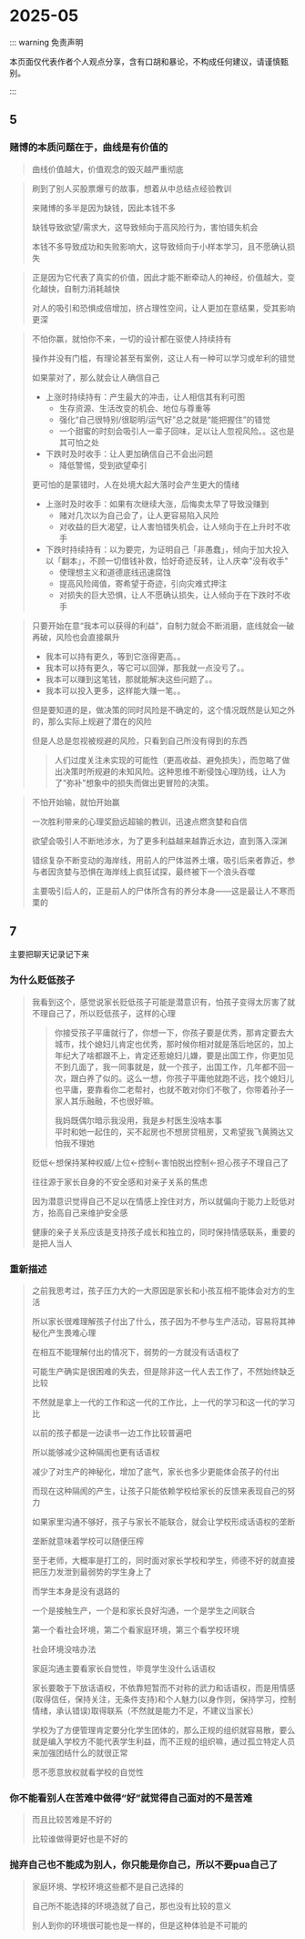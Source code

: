 # 2025-05

::: warning 免责声明

本页面仅代表作者个人观点分享，含有口胡和暴论，不构成任何建议，请谨慎甄别。

:::

## 5

### 赌博的本质问题在于，曲线是有价值的

> 曲线价值越大，价值观念的毁灭越严重彻底

> 刷到了别人买股票爆亏的故事，想着从中总结点经验教训
>
> 来赌博的多半是因为缺钱，因此本钱不多
>
> 缺钱导致欲望/需求大，这导致倾向于高风险行为，害怕错失机会
>
> 本钱不多导致成功和失败影响大，这导致倾向于小样本学习，且不愿确认损失

> 正是因为它代表了真实的价值，因此才能不断牵动人的神经，价值越大，变化越快，自制力消耗越快
>
> 对人的吸引和恐惧成倍增加，挤占理性空间，让人更加在意结果，受其影响更深

> 不怕你赢，就怕你不来，一切的设计都在驱使人持续持有
>
> 操作并没有门槛，有理论甚至有案例，这让人有一种可以学习或牟利的错觉
>
> 如果蒙对了，那么就会让人确信自己
>
> - 上涨时持续持有：产生最大的冲击，让人相信其有利可图
>   - 生存资源、生活改变的机会、地位与尊重等
>   - 强化“自己很特别/很聪明/运气好”总之就是“能把握住”的错觉
>   - 一个甜蜜的时刻会吸引人一辈子回味，足以让人忽视风险。。这也是其可怕之处
> - 下跌时及时收手：让人更加确信自己不会出问题
>   - 降低警惕，受到欲望牵引
>
> 更可怕的是蒙错时，人在处境大起大落时会产生更大的情绪
>
> - 上涨时及时收手：如果有次继续大涨，后悔卖太早了导致没赚到
>   - 赌对几次以为自己会了，让人更容易陷入风险
>   - 对收益的巨大渴望，让人害怕错失机会，让人倾向于在上升时不收手
> - 下跌时持续持有：以为要完，为证明自己「非愚蠢」，倾向于加大投入以「翻本」，不顾一切借钱补救，恰好奇迹反转，让人庆幸"没有收手"
>   - 使理想主义和道德底线迅速腐蚀
>   - 提高风险阈值，寄希望于奇迹，引向灾难式押注
>   - 对损失的巨大恐惧，让人不愿确认损失，让人倾向于在下跌时不收手

> 只要开始在意“我本可以获得的利益”，自制力就会不断消磨，底线就会一破再破，风险也会直接飙升
>
> - 我本可以持有更久，等到它涨得更高。。
> - 我本可以持有更久，等它可以回弹，那我就一点没亏了。。
> - 我本可以赚到这笔钱，那就能解决这些问题了。。
> - 我本可以投入更多，这样能大赚一笔。。
>
> 但是要知道的是，做决策的同时风险是不确定的，这个情况既然是认知之外的，那么实际上规避了潜在的风险
>
> 但是人总是忽视被规避的风险，只看到自己所没有得到的东西
>
> > 人们过度关注未实现的可能性（更高收益、避免损失），而忽略了做出决策时所规避的未知风险。这种思维不断侵蚀心理防线，让人为了“弥补”想象中的损失而做出更冒险的决策。

> 不怕开始输，就怕开始赢
>
> 一次胜利带来的心理奖励远超输的教训，迅速点燃贪婪和自信
>
> 欲望会吸引人不断地涉水，为了更多利益越来越靠近水边，直到落入深渊
>
> 错综复杂不断变动的海岸线，用前人的尸体滋养土壤，吸引后来者靠近，参与者因贪婪与恐惧在海岸线上疯狂试探，最终被下一个浪头吞噬
>
> 主要吸引后人的，正是前人的尸体所含有的养分本身——这是最让人不寒而栗的

## 7

主要把聊天记录记下来

### 为什么贬低孩子

> 我看到这个，感觉说家长贬低孩子可能是潜意识有，怕孩子变得太厉害了就不理自己了，所以贬低孩子，这样的心理
>
> > 你接受孩子平庸就行了，你想一下，你孩子要是优秀，那肯定要去大城市，找个媳妇儿肯定也优秀，那时候你相对就是落后地区的，加上年纪大了啥都跟不上，肯定还惹媳妇儿嫌，要是出国工作，你更加见不到几面了，我一同事就是，就一个孩子，出国工作，几年都不回一次，跟白养了似的。这么一想，你孩子平庸他就跑不远，找个媳妇儿也平庸，要靠看你二老帮衬，也就不敢对你们不敬了，你带着孙子一家人其乐融融，不也很好嘛。
> >
> > 我妈既偶尔暗示我没用，我是乡村医生没啥本事  
> > 平时和她一起住的，买不起房也不想房贷租房，又希望我飞黄腾达又怕我不理她
>
> 贬低←想保持某种权威/上位←控制←害怕脱出控制←担心孩子不理自己了
>
> 往往源于家长自身的不安全感和对亲子关系的焦虑
>
> 因为潜意识觉得自己不足以在情感上拴住对方，所以就偏向于能力上贬低对方，抬高自己来维护安全感
>
> 健康的亲子关系应该是支持孩子成长和独立的，同时保持情感联系，重要的是把人当人

### 重新描述

> 之前我思考过，孩子压力大的一大原因是家长和小孩互相不能体会对方的生活
>
> 所以家长很难理解孩子付出了什么，孩子因为不参与生产活动，容易将其神秘化产生畏难心理
>
> 在相互不能理解付出的情况下，弱势的一方就没有话语权了
>
> 可能生产确实是很困难的失去，但是除非这一代人去工作了，不然始终缺乏比较
>
> 不然就是拿上一代的工作和这一代的工作比，上一代的学习和这一代的学习比
>
> 以前的孩子都是一边读书一边工作比较普遍吧
>
> 所以能够减少这种隔阂也更有话语权
>
> 减少了对生产的神秘化，增加了底气，家长也多少更能体会孩子的付出
>
> 而现在这种隔阂的产生，让孩子只能依赖学校给家长的反馈来表现自己的努力
>
> 如果家里沟通不够好，孩子与家长不能联合，就会让学校形成话语权的垄断
>
> 垄断就意味着学校可以随便压榨
>
> 至于老师，大概率是打工的，同时面对家长学校和学生，师德不好的就直接把压力发泄到最弱势的学生身上了
>
> 而学生本身是没有退路的
>
> 一个是接触生产，一个是和家长良好沟通，一个是学生之间联合
>
> 第一个看社会环境，第二个看家庭环境，第三个看学校环境
>
> 社会环境没啥办法
>
> 家庭沟通主要看家长自觉性，毕竟学生没什么话语权
>
> 家长要敢于下放话语权，不依靠短暂而不对称的武力和话语权，而是用情感(取得信任，保持关注，无条件支持)和个人魅力(以身作则，保持学习，控制情绪，承认错误)取得联系（不然就是能力不足，不建议当家长）
>
> 学校为了方便管理肯定要分化学生团体的，那么正规的组织就容易散，要么就是编入学校方不能代表学生利益，而不正规的组织嘛，通过孤立特定人员来加强团结什么的就很正常
>
> 愿不愿意放权就看学校的自觉性

### 你不能看别人在苦难中做得“好”就觉得自己面对的不是苦难

> 而且比较苦难是不好的
>
> 比较谁做得更好也是不好的

### 抛弃自己也不能成为别人，你只能是你自己，所以不要pua自己了

> 家庭环境、学校环境这些都不是自己选择的
>
> 自己所不能选择的环境造就了自己，那也没有比较的意义
>
> 别人到你的环境很可能也是一样的，但是这种体验是不可能的

